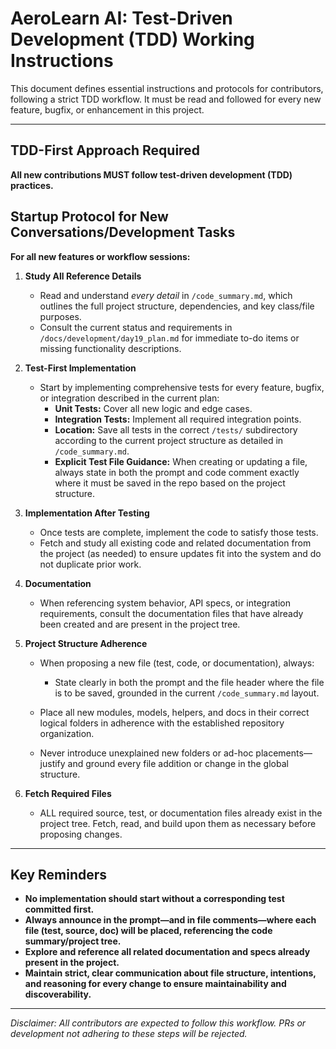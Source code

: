 # AeroLearn AI: Test-Driven Development (TDD) Working Instructions

This document defines essential instructions and protocols for contributors, following a strict TDD workflow. It must be read and followed for every new feature, bugfix, or enhancement in this project.

---

## TDD-First Approach Required

**All new contributions MUST follow test-driven development (TDD) practices.**

## Startup Protocol for New Conversations/Development Tasks

**For all new features or workflow sessions:**

1. **Study All Reference Details**
    - Read and understand _every detail_ in `/code_summary.md`, which outlines the full project structure, dependencies, and key class/file purposes.
    - Consult the current status and requirements in `/docs/development/day19_plan.md` for immediate to-do items or missing functionality descriptions.

2. **Test-First Implementation**
    - Start by implementing comprehensive tests for every feature, bugfix, or integration described in the current plan:
        - **Unit Tests:** Cover all new logic and edge cases.
        - **Integration Tests:** Implement all required integration points.
        - **Location:** Save all tests in the correct `/tests/` subdirectory according to the current project structure as detailed in `/code_summary.md`.
        - **Explicit Test File Guidance:** When creating or updating a file, always state in both the prompt and code comment exactly where it must be saved in the repo based on the project structure.

3. **Implementation After Testing**
    - Once tests are complete, implement the code to satisfy those tests.
    - Fetch and study all existing code and related documentation from the project (as needed) to ensure updates fit into the system and do not duplicate prior work.

4. **Documentation**
    - When referencing system behavior, API specs, or integration requirements, consult the documentation files that have already been created and are present in the project tree.

5. **Project Structure Adherence**
    - When proposing a new file (test, code, or documentation), always:
        - State clearly in both the prompt and the file header where the file is to be saved, grounded in the current `/code_summary.md` layout.

    - Place all new modules, models, helpers, and docs in their correct logical folders in adherence with the established repository organization.

    - Never introduce unexplained new folders or ad-hoc placements—justify and ground every file addition or change in the global structure.

6. **Fetch Required Files**
    - ALL required source, test, or documentation files already exist in the project tree. Fetch, read, and build upon them as necessary before proposing changes.

---

## Key Reminders

- **No implementation should start without a corresponding test committed first.**
- **Always announce in the prompt—and in file comments—where each file (test, source, doc) will be placed, referencing the code summary/project tree.**
- **Explore and reference all related documentation and specs already present in the project.**
- **Maintain strict, clear communication about file structure, intentions, and reasoning for every change to ensure maintainability and discoverability.**

---

_Disclaimer: All contributors are expected to follow this workflow. PRs or development not adhering to these steps will be rejected._